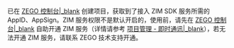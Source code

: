 已在 [ZEGO 控制台\|_blank](https://console.zego.im) 创建项目，获取到了接入 ZIM SDK 服务所需的 AppID、AppSign。ZIM 服务权限不是默认开启的，使用前，请先在 [ZEGO 控制台\|_blank](https://console.zego.im) 自助开通 ZIM 服务（详情请参考 [项目管理 - 即时通讯\|_blank](#14994)），若无法开通 ZIM 服务，请联系 ZEGO 技术支持开通。






